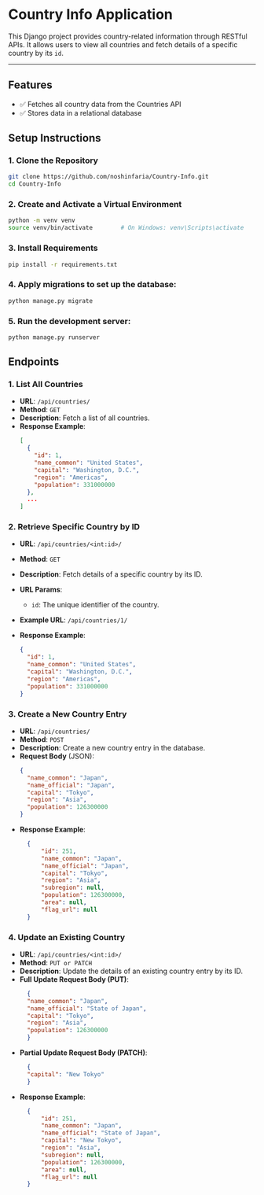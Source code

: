 # Country Info Application

This Django project provides country-related information through RESTful APIs. It allows users to view all countries and fetch details of a specific country by its `id`.

---
## Features

- ✅ Fetches all country data from the Countries API
- ✅ Stores data in a relational database

## Setup Instructions

### 1. Clone the Repository
```bash
git clone https://github.com/noshinfaria/Country-Info.git
cd Country-Info
```
### 2. Create and Activate a Virtual Environment
```bash
python -m venv venv
source venv/bin/activate        # On Windows: venv\Scripts\activate
```
### 3. Install Requirements
```bash
pip install -r requirements.txt
```
### 4. Apply migrations to set up the database:
```bash
python manage.py migrate
```
### 5. Run the development server:
```bash
python manage.py runserver
```

## Endpoints
### 1. List All Countries
- **URL**: `/api/countries/`
- **Method**: `GET`
- **Description**: Fetch a list of all countries.
- **Response Example**:
  ```json
  [
    {
      "id": 1,
      "name_common": "United States",
      "capital": "Washington, D.C.",
      "region": "Americas",
      "population": 331000000
    },
    ...
  ]
### 2. Retrieve Specific Country by ID

- **URL**: `/api/countries/<int:id>/`
- **Method**: `GET`
- **Description**: Fetch details of a specific country by its ID.
- **URL Params**:
  - `id`: The unique identifier of the country.

- **Example URL**: `/api/countries/1/`

- **Response Example**:
  ```json
  {
    "id": 1,
    "name_common": "United States",
    "capital": "Washington, D.C.",
    "region": "Americas",
    "population": 331000000
  }
### 3. Create a New Country Entry

- **URL**: `/api/countries/`
- **Method**: `POST`
- **Description**: Create a new country entry in the database.
- **Request Body** (JSON):
  ```json
  {
    "name_common": "Japan",
    "name_official": "Japan",
    "capital": "Tokyo",
    "region": "Asia",
    "population": 126300000   
  }
- **Response Example**:
  ```json
    {
        "id": 251,
        "name_common": "Japan",
        "name_official": "Japan",
        "capital": "Tokyo",
        "region": "Asia",
        "subregion": null,
        "population": 126300000,
        "area": null,
        "flag_url": null
    }
### 4. Update an Existing Country

- **URL**: `/api/countries/<int:id>/`
- **Method**: `PUT or PATCH`
- **Description**: Update the details of an existing country entry by its ID.
- **Full Update Request Body (PUT)**:
  ```json
    {
    "name_common": "Japan",
    "name_official": "State of Japan",
    "capital": "Tokyo",
    "region": "Asia",
    "population": 126300000
    }
- **Partial Update Request Body (PATCH)**:
  ```json
    {
    "capital": "New Tokyo"
    }


- **Response Example**:
  ```json
    {
        "id": 251,
        "name_common": "Japan",
        "name_official": "State of Japan",
        "capital": "New Tokyo",
        "region": "Asia",
        "subregion": null,
        "population": 126300000,
        "area": null,
        "flag_url": null
    }